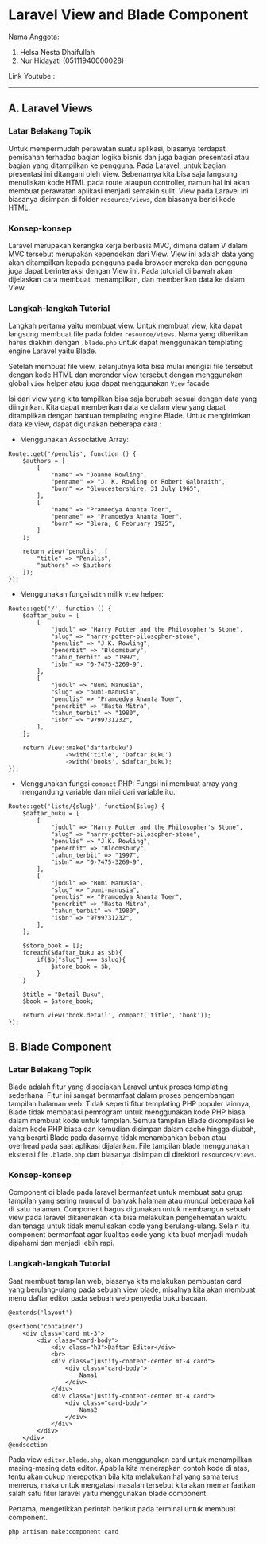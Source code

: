 # Laravel View and Blade Component

Nama Anggota:
1. Helsa Nesta Dhaifullah
2. Nur Hidayati (05111940000028)

Link Youtube : 

---

## A. Laravel Views

### Latar Belakang Topik
Untuk mempermudah perawatan suatu aplikasi, biasanya terdapat pemisahan terhadap bagian logika bisnis dan juga bagian presentasi atau bagian yang ditampilkan ke pengguna. Pada Laravel, untuk bagian presentasi ini ditangani oleh View. Sebenarnya kita bisa saja langsung menuliskan kode HTML pada route ataupun controller, namun hal ini akan membuat perawatan aplikasi menjadi semakin sulit. View pada Laravel ini biasanya disimpan di folder `resource/views`, dan biasanya berisi kode HTML.

### Konsep-konsep
Laravel merupakan kerangka kerja berbasis MVC, dimana dalam V dalam MVC tersebut merupakan kependekan dari View. View ini adalah data yang akan ditampilkan kepada pengguna pada browser mereka dan pengguna juga dapat berinteraksi dengan View ini.
Pada tutorial di bawah akan dijelaskan cara membuat, menampilkan, dan memberikan data ke dalam View. 

### Langkah-langkah Tutorial

Langkah pertama yaitu membuat view. Untuk membuat view, kita dapat langsung membuat file pada folder `resource/views`. Nama yang diberikan harus diakhiri dengan `.blade.php` untuk dapat menggunakan templating engine Laravel yaitu Blade.

Setelah membuat file view, selanjutnya kita bisa mulai mengisi file tersebut dengan kode HTML dan merender view tersebut dengan menggunakan global `view` helper atau juga dapat menggunakan `View` facade

Isi dari view yang kita tampilkan bisa saja berubah sesuai dengan data yang diinginkan. Kita dapat memberikan data ke dalam view yang dapat ditampilkan dengan bantuan templating engine Blade.
Untuk mengirimkan data ke view, dapat digunakan beberapa cara :
- Menggunakan Associative Array:
```
Route::get('/penulis', function () {
    $authors = [
        [
            "name" => "Joanne Rowling",
            "penname" => "J. K. Rowling or Robert Galbraith",
            "born" => "Gloucestershire, 31 July 1965", 
        ],
        [
            "name" => "Pramoedya Ananta Toer",
            "penname" => "Pramoedya Ananta Toer",
            "born" => "Blora, 6 February 1925",
        ]
    ];

    return view('penulis', [
        "title" => "Penulis",
        "authors" => $authors
    ]);
});
```
- Menggunakan fungsi `with` milik `view` helper:
```
Route::get('/', function () {
    $daftar_buku = [
        [
            "judul" => "Harry Potter and the Philosopher's Stone",
            "slug" => "harry-potter-pilosopher-stone",
            "penulis" => "J.K. Rowling",
            "penerbit" => "Bloomsbury",
            "tahun_terbit" => "1997",
            "isbn" => "0-7475-3269-9",
        ],
        [
            "judul" => "Bumi Manusia",
            "slug" => "bumi-manusia",
            "penulis" => "Pramoedya Ananta Toer",
            "penerbit" => "Hasta Mitra",
            "tahun_terbit" => "1980",
            "isbn" => "9799731232",    
        ],
    ];

    return View::make('daftarbuku')
                ->with('title', 'Daftar Buku')
                ->with('books', $daftar_buku);
});
```

- Menggunakan fungsi `compact` PHP:
Fungsi ini membuat array yang mengandung variable dan nilai dari variable itu.
```
Route::get('lists/{slug}', function($slug) {
    $daftar_buku = [
        [
            "judul" => "Harry Potter and the Philosopher's Stone",
            "slug" => "harry-potter-pilosopher-stone",
            "penulis" => "J.K. Rowling",
            "penerbit" => "Bloomsbury",
            "tahun_terbit" => "1997",
            "isbn" => "0-7475-3269-9",
        ],
        [
            "judul" => "Bumi Manusia",
            "slug" => "bumi-manusia",
            "penulis" => "Pramoedya Ananta Toer",
            "penerbit" => "Hasta Mitra",
            "tahun_terbit" => "1980",
            "isbn" => "9799731232",
        ],
    ];

    $store_book = [];
    foreach($daftar_buku as $b){
        if($b["slug"] === $slug){
            $store_book = $b;
        }
    }

    $title = "Detail Buku";
    $book = $store_book;
    
    return view('book.detail', compact('title', 'book'));
});
```

## B. Blade Component

### Latar Belakang Topik

Blade adalah fitur yang disediakan Laravel untuk proses templating sederhana. Fitur ini sangat bermanfaat dalam proses pengembangan tampilan halaman web. Tidak seperti fitur templating PHP populer lainnya, Blade tidak membatasi pemrogram untuk menggunakan kode PHP biasa dalam membuat kode untuk tampilan. Semua tampilan Blade dikompilasi ke dalam kode PHP biasa dan kemudian disimpan dalam cache hingga diubah, yang berarti Blade pada dasarnya tidak menambahkan beban atau overhead pada saat aplikasi dijalankan. File tampilan blade menggunakan ekstensi file `.blade.php` dan biasanya disimpan di direktori `resources/views`. 

### Konsep-konsep

Component di blade pada laravel bermanfaat untuk membuat satu grup tampilan yang sering muncul di banyak halaman atau muncul beberapa kali di satu halaman. Component bagus digunakan untuk membangun sebuah view pada laravel dikarenakan kita bisa melakukan pengehematan waktu dan tenaga untuk tidak menulisakan code yang berulang-ulang. Selain itu, component bermanfaat agar kualitas code yang kita buat menjadi mudah dipahami dan menjadi lebih rapi.

### Langkah-langkah Tutorial
Saat membuat tampilan web, biasanya kita melakukan pembuatan card yang berulang-ulang pada sebuah view blade, misalnya kita akan membuat menu daftar editor pada sebuah web penyedia buku bacaan. 
```
@extends('layout')

@section('container')
    <div class="card mt-3">
        <div class="card-body">
            <div class="h3">Daftar Editor</div>
            <br>
            <div class="justify-content-center mt-4 card">
                <div class="card-body">
                    Nama1
                </div>
            </div>
            <div class="justify-content-center mt-4 card">
                <div class="card-body">
                    Nama2
                </div>
            </div>
        </div>
    </div>
@endsection
```
Pada view `editor.blade.php`, akan menggunakan card untuk menampilkan masing-masing data editor. Apabila kita menerapkan contoh kode di atas, tentu akan cukup merepotkan bila kita melakukan hal yang sama terus menerus, maka untuk mengatasi masalah tersebut kita akan memanfaatkan salah satu fitur laravel yaitu menggunakan blade component.

Pertama, mengetikkan perintah berikut pada terminal untuk membuat component.
```
php artisan make:component card
```


